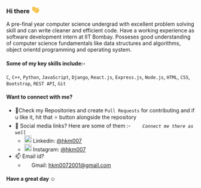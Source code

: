 ### Hi there <img src="https://github.com/hkm007/hkm007/blob/master/Assets/Hi.gif" height ="20px"  width="25px">

A pre-final year computer science undergrad with excellent problem solving skill and can write cleaner and efficient code. Have a working experience as software development intern at IIT Bombay. Posseses good understanding of computer science fundamentals like data structures and algorithms, object orientd programming and operating system.

#### Some of my key skills include:- 

`C`, `C++`, `Python`, `JavaScript`, `Django`, `React.js`, `Express.js`, `Node.js`, `HTML`, `CSS`, `Bootstrap`, `REST API`, `Git`

#### Want to connect with me?
- 📓Check my Repositories and create `Pull Requests` for contributing and if u like it, hit that ⭐ button alongside the repository
- 📱 Social media links? Here are some of them :-  &emsp;&emsp;*`Connect me there as well`*
  - <img src="https://img.icons8.com/color/50/000000/linkedin.png" height = "20" width = "20"/> Linkedin: [@hkm007](https://www.linkedin.com/in/himanshu-mishra-249785188/)
  - <img src="https://img.icons8.com/fluent/48/000000/instagram-new.png" height = "20" width = "20"/> Instagram: [@hkm007](https://www.instagram.com/_hkm007_/)
- 📫 Email id?
  - <img src="https://img.icons8.com/color/48/000000/gmail.png"  height = "15" width = "16"/> Gmail: [hkm0072001@gmail.com](hkm0072001@gmail.com)

#### Have a great day ☺️

